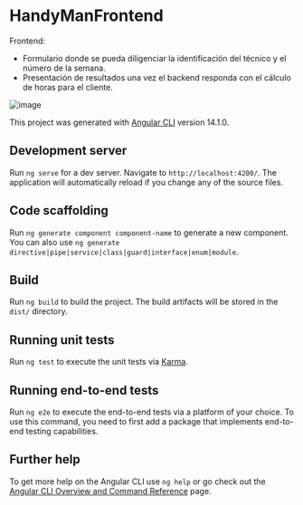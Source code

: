 # HandyManFrontend

Frontend:
- Formulario donde se pueda diligenciar la identificación del técnico y el número de la
semana.
- Presentación de resultados una vez el backend responda con el cálculo de horas
para el cliente.

![image](https://github.com/AlejandroHack1/HandyManFrontend/assets/17314013/b079341d-a415-4d7a-98fe-36af71d45d70)

This project was generated with [Angular CLI](https://github.com/angular/angular-cli) version 14.1.0.

## Development server

Run `ng serve` for a dev server. Navigate to `http://localhost:4200/`. The application will automatically reload if you change any of the source files.

## Code scaffolding

Run `ng generate component component-name` to generate a new component. You can also use `ng generate directive|pipe|service|class|guard|interface|enum|module`.

## Build

Run `ng build` to build the project. The build artifacts will be stored in the `dist/` directory.

## Running unit tests

Run `ng test` to execute the unit tests via [Karma](https://karma-runner.github.io).

## Running end-to-end tests

Run `ng e2e` to execute the end-to-end tests via a platform of your choice. To use this command, you need to first add a package that implements end-to-end testing capabilities.

## Further help

To get more help on the Angular CLI use `ng help` or go check out the [Angular CLI Overview and Command Reference](https://angular.io/cli) page.

